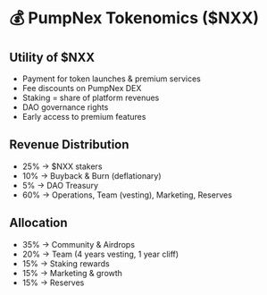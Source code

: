 # 💰 PumpNex Tokenomics ($NXX)

## Utility of $NXX
- Payment for token launches & premium services
- Fee discounts on PumpNex DEX
- Staking = share of platform revenues
- DAO governance rights
- Early access to premium features

## Revenue Distribution
- 25% → $NXX stakers
- 10% → Buyback & Burn (deflationary)
- 5% → DAO Treasury
- 60% → Operations, Team (vesting), Marketing, Reserves

## Allocation
- 35% → Community & Airdrops
- 20% → Team (4 years vesting, 1 year cliff)
- 15% → Staking rewards
- 15% → Marketing & growth
- 15% → Reserves

